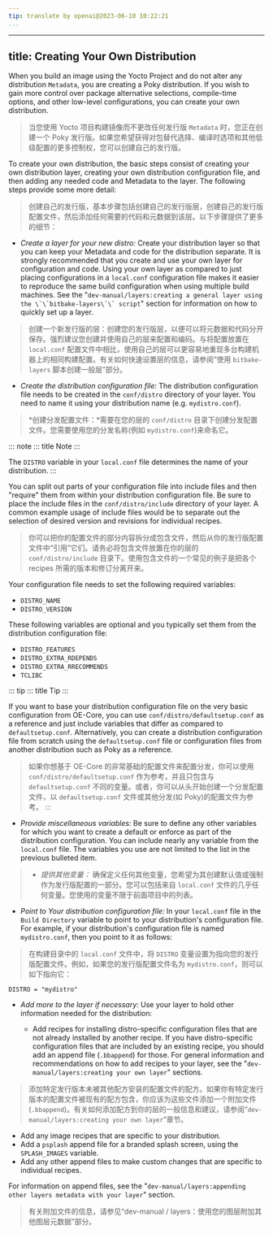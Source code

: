 ```yaml
---
tip: translate by openai@2023-06-10 10:22:21
...
```

---
title: Creating Your Own Distribution
-------------------------------------

When you build an image using the Yocto Project and do not alter any distribution `Metadata`, you are creating a Poky distribution. If you wish to gain more control over package alternative selections, compile-time options, and other low-level configurations, you can create your own distribution.

> 当您使用 Yocto 项目构建镜像而不更改任何发行版 `Metadata` 时，您正在创建一个 Poky 发行版。如果您希望获得对包替代选择、编译时选项和其他低级配置的更多控制权，您可以创建自己的发行版。

To create your own distribution, the basic steps consist of creating your own distribution layer, creating your own distribution configuration file, and then adding any needed code and Metadata to the layer. The following steps provide some more detail:

> 创建自己的发行版，基本步骤包括创建自己的发行版层，创建自己的发行版配置文件，然后添加任何需要的代码和元数据到该层。以下步骤提供了更多的细节：

- *Create a layer for your new distro:* Create your distribution layer so that you can keep your Metadata and code for the distribution separate. It is strongly recommended that you create and use your own layer for configuration and code. Using your own layer as compared to just placing configurations in a `local.conf` configuration file makes it easier to reproduce the same build configuration when using multiple build machines. See the \"``dev-manual/layers:creating a general layer using the \`\`bitbake-layers\`\` script``\" section for information on how to quickly set up a layer.

> 创建一个新发行版的层：创建您的发行版层，以便可以将元数据和代码分开保存。强烈建议您创建并使用自己的层来配置和编码。与将配置放置在 `local.conf` 配置文件中相比，使用自己的层可以更容易地重现多台构建机器上的相同构建配置。有关如何快速设置层的信息，请参阅“使用 `bitbake-layers` 脚本创建一般层”部分。

- *Create the distribution configuration file:* The distribution configuration file needs to be created in the `conf/distro` directory of your layer. You need to name it using your distribution name (e.g. `mydistro.conf`).

> *创建分发配置文件：*需要在您的层的 `conf/distro` 目录下创建分发配置文件。您需要使用您的分发名称(例如 `mydistro.conf`)来命名它。

::: note
::: title
Note
:::

The `DISTRO` variable in your `local.conf` file determines the name of your distribution.
:::

You can split out parts of your configuration file into include files and then \"require\" them from within your distribution configuration file. Be sure to place the include files in the `conf/distro/include` directory of your layer. A common example usage of include files would be to separate out the selection of desired version and revisions for individual recipes.

> 你可以把你的配置文件的部分内容拆分成包含文件，然后从你的发行版配置文件中“引用”它们。请务必将包含文件放置在你的层的 `conf/distro/include` 目录下。使用包含文件的一个常见的例子是把各个 recipes 所需的版本和修订分离开来。

Your configuration file needs to set the following required variables:

- `DISTRO_NAME`
- `DISTRO_VERSION`

These following variables are optional and you typically set them from the distribution configuration file:

- `DISTRO_FEATURES`
- `DISTRO_EXTRA_RDEPENDS`
- `DISTRO_EXTRA_RRECOMMENDS`
- `TCLIBC`

::: tip
::: title
Tip
:::

If you want to base your distribution configuration file on the very basic configuration from OE-Core, you can use `conf/distro/defaultsetup.conf` as a reference and just include variables that differ as compared to `defaultsetup.conf`. Alternatively, you can create a distribution configuration file from scratch using the `defaultsetup.conf` file or configuration files from another distribution such as Poky as a reference.

> 如果你想基于 OE-Core 的非常基础的配置文件来配置分发，你可以使用 `conf/distro/defaultsetup.conf` 作为参考，并且只包含与 `defaultsetup.conf` 不同的变量。或者，你可以从头开始创建一个分发配置文件，以 `defaultsetup.conf` 文件或其他分发(如 Poky)的配置文件为参考。
> :::

- *Provide miscellaneous variables:* Be sure to define any other variables for which you want to create a default or enforce as part of the distribution configuration. You can include nearly any variable from the `local.conf` file. The variables you use are not limited to the list in the previous bulleted item.

> - *提供其他变量：* 确保定义任何其他变量，您希望为其创建默认值或强制作为发行版配置的一部分。您可以包括来自 `local.conf` 文件的几乎任何变量。您使用的变量不限于前面项目中的列表。

- *Point to Your distribution configuration file:* In your `local.conf` file in the `Build Directory` variable to point to your distribution\'s configuration file. For example, if your distribution\'s configuration file is named `mydistro.conf`, then you point to it as follows:

> 在构建目录中的 `local.conf` 文件中，将 `DISTRO` 变量设置为指向您的发行版配置文件。例如，如果您的发行版配置文件名为 `mydistro.conf`，则可以如下指向它：

```
DISTRO = "mydistro"
```

- *Add more to the layer if necessary:* Use your layer to hold other information needed for the distribution:

  - Add recipes for installing distro-specific configuration files that are not already installed by another recipe. If you have distro-specific configuration files that are included by an existing recipe, you should add an append file (`.bbappend`) for those. For general information and recommendations on how to add recipes to your layer, see the \"`dev-manual/layers:creating your own layer`\" sections.

> 添加特定发行版本未被其他配方安装的配置文件的配方。如果你有特定发行版本的配置文件被现有的配方包含，你应该为这些文件添加一个附加文件(`.bbappend`)。有关如何添加配方到你的层的一般信息和建议，请参阅“`dev-manual/layers:creating your own layer`”章节。

- Add any image recipes that are specific to your distribution.
- Add a `psplash` append file for a branded splash screen, using the `SPLASH_IMAGES` variable.
- Add any other append files to make custom changes that are specific to individual recipes.

For information on append files, see the \"`dev-manual/layers:appending other layers metadata with your layer`\" section.

> 有关附加文件的信息，请参见“dev-manual / layers：使用您的图层附加其他图层元数据”部分。
